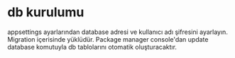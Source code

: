 # db kurulumu
appsettings ayarlarından database adresi ve kullanıcı adı şifresini ayarlayın.
Migration içerisinde yüklüdür. Package manager console'dan update database komutuyla db tablolarını otomatik oluşturacaktır.

